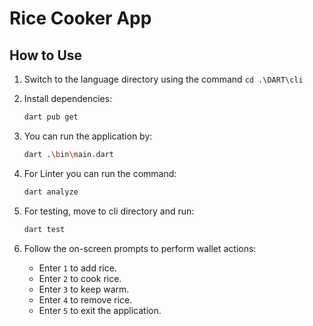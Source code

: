 # Rice Cooker App
## How to Use

1. Switch to the language directory using the command `cd .\DART\cli`
   <br>
2. Install dependencies:

    ```bash
    dart pub get
    ```
3. You can run the application by:
    ```bash
    dart .\bin\main.dart
    ``` 
4. For Linter you can run the command:

    ```bash
    dart analyze
    ```
5. For testing, move to cli directory and run:

    ```bash
    dart test
    ```
6. Follow the on-screen prompts to perform wallet actions:
   - Enter `1` to add rice.
   - Enter `2` to cook rice.
   - Enter `3` to keep warm.
   - Enter `4` to remove rice.
   - Enter `5` to exit the application.